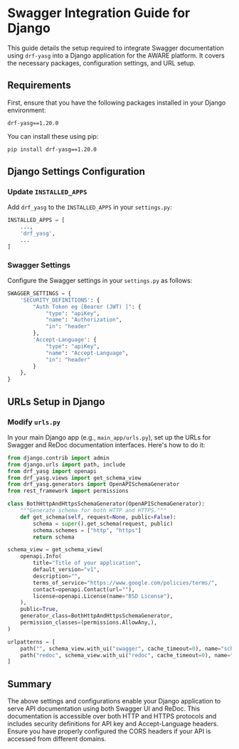 # Swagger Integration Guide for Django

This guide details the setup required to integrate Swagger documentation using `drf-yasg` into a Django application for the AWARE platform. It covers the necessary packages, configuration settings, and URL setup.

## Requirements

First, ensure that you have the following packages installed in your Django environment:

```
drf-yasg==1.20.0
```

You can install these using pip:

```bash
pip install drf-yasg==1.20.0
```

## Django Settings Configuration

### Update `INSTALLED_APPS`

Add `drf_yasg` to the `INSTALLED_APPS` in your `settings.py`:

```python
INSTALLED_APPS = [
    ...,
    'drf_yasg',
    ...
]
```

### Swagger Settings

Configure the Swagger settings in your `settings.py` as follows:

```python
SWAGGER_SETTINGS = {
    'SECURITY_DEFINITIONS': {
        "Auth Token eg [Bearer (JWT) ]": {
            "type": "apiKey",
            "name": "Authorization",
            "in": "header"
        },
        'Accept-Language': {
            "type": "apiKey",
            "name": "Accept-Language",
            "in": "header"
        }
    },
}
```

## URLs Setup in Django

### Modify `urls.py`

In your main Django app (e.g., `main_app/urls.py`), set up the URLs for Swagger and ReDoc documentation interfaces. Here's how to do it:

```python
from django.contrib import admin
from django.urls import path, include
from drf_yasg import openapi
from drf_yasg.views import get_schema_view
from drf_yasg.generators import OpenAPISchemaGenerator
from rest_framework import permissions

class BothHttpAndHttpsSchemaGenerator(OpenAPISchemaGenerator):
    """Generate schema for both HTTP and HTTPS."""
    def get_schema(self, request=None, public=False):
        schema = super().get_schema(request, public)
        schema.schemes = ["http", "https"]
        return schema

schema_view = get_schema_view(
    openapi.Info(
        title="Title of your application",
        default_version="v1",
        description="",
        terms_of_service="https://www.google.com/policies/terms/",
        contact=openapi.Contact(url=""),
        license=openapi.License(name="BSD License"),
    ),
    public=True,
    generator_class=BothHttpAndHttpsSchemaGenerator,
    permission_classes=(permissions.AllowAny,),
)

urlpatterns = [
    path("", schema_view.with_ui("swagger", cache_timeout=0), name="schema-swagger-ui"),
    path("redoc", schema_view.with_ui("redoc", cache_timeout=0), name="schema-redoc"),
]
```

## Summary

The above settings and configurations enable your Django application to serve API documentation using both Swagger UI and ReDoc. This documentation is accessible over both HTTP and HTTPS protocols and includes security definitions for API key and Accept-Language headers. Ensure you have properly configured the CORS headers if your API is accessed from different domains.

